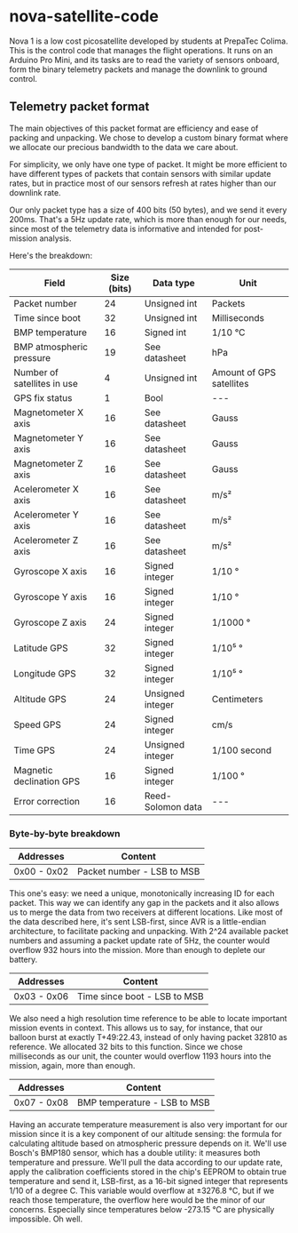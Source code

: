 # nova-satellite-code
Nova 1 is a low cost picosatellite developed by students at PrepaTec Colima. 
This is the control code that manages the flight operations. It runs on an Arduino Pro Mini, and its tasks are to read the variety of sensors onboard, form the binary telemetry packets and manage the downlink to ground control.

## Telemetry packet format
The main objectives of this packet format are efficiency and ease of packing and unpacking. We chose to develop a custom binary format where we allocate our precious bandwidth to the data we care about. 

For simplicity, we only have one type of packet. It might be more efficient to have different types of packets that contain sensors with similar update rates, but in practice most of our sensors refresh at rates higher than our downlink rate. 

Our only packet type has a size of 400 bits (50 bytes), and we send it every 200ms. That's a 5Hz update rate, which is more than enough for our needs, since most of the telemetry data is informative and intended for post-mission analysis.

Here's the breakdown:

|Field|Size (bits)|Data type|Unit|
|-----|-----------|---------|----|
|Packet number|24|Unsigned int|Packets|
|Time since boot|32|Unsigned int|Milliseconds|
|BMP temperature|16|Signed int|1/10 °C|
|BMP atmospheric pressure|19|See datasheet|hPa|
|Number of satellites in use|4|Unsigned int|Amount of GPS satellites|
|GPS fix status|1|Bool|---|
|Magnetometer X axis|16|See datasheet|Gauss|
|Magnetometer Y axis|16|See datasheet|Gauss|
|Magnetometer Z axis|16|See datasheet|Gauss|
|Acelerometer X axis|16|See datasheet|m/s²|
|Acelerometer Y axis|16|See datasheet|m/s²|
|Acelerometer Z axis|16|See datasheet|m/s²|
|Gyroscope X axis|16|Signed integer|1/10 °|
|Gyroscope Y axis|16|Signed integer|1/10 °|
|Gyroscope Z axis|24|Signed integer|1/1000 °|
|Latitude GPS|32|Signed integer|1/10⁵ °|
|Longitude GPS|32|Signed integer|1/10⁵ °|
|Altitude GPS|24|Unsigned integer|Centimeters|
|Speed GPS|24|Signed integer|cm/s|
|Time GPS|24|Unsigned integer| 1/100 second|
|Magnetic declination GPS|16|Signed integer|1/100 °|
|Error correction|16|Reed-Solomon data|---|

### Byte-by-byte breakdown
|  Addresses | Content  |
|----------|---|
| 0x00 - 0x02  | Packet number - LSB to MSB |

This one's easy: we need a unique, monotonically increasing ID for each packet. This way we can identify any gap in the packets and it also allows us to merge the data from two receivers at different locations. Like most of the data described here, it's sent LSB-first, since AVR is a little-endian architecture, to facilitate packing and unpacking.
With 2^24 available packet numbers and assuming a packet update rate of 5Hz, the counter would overflow 932 hours into the mission. More than enough to deplete our battery.

|  Addresses | Content  |
|----------|---|
| 0x03 - 0x06  | Time since boot - LSB to MSB |

We also need a high resolution time reference to be able to locate important mission events in context. This allows us to say, for instance, that our balloon burst at exactly T+49:22.43, instead of only having packet 32810 as reference. 
We allocated 32 bits to this function. Since we chose milliseconds as our unit, the counter would overflow 1193 hours into the mission, again, more than enough.

|  Addresses | Content  |
|----------|---|
| 0x07 - 0x08  | BMP temperature - LSB to MSB |

Having an accurate temperature measurement is also very important for our mission since it is a key component of our altitude sensing: the formula for calculating altitude based on atmospheric pressure depends on it. We'll use Bosch's BMP180 sensor, which has a double utility: it measures both temperature and pressure. We'll pull the data according to our update rate, apply the calibration coefficients stored in the chip's EEPROM to obtain true temperature and send it, LSB-first, as a 16-bit signed integer that represents 1/10 of a degree C. This variable would overflow at ±3276.8 °C, but if we reach those temperature, the overflow here would be the minor of our concerns. Especially since temperatures below -273.15 °C are physically impossible. Oh well.


